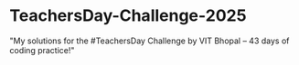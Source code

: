 # TeachersDay-Challenge-2025
"My solutions for the #TeachersDay Challenge by VIT Bhopal – 43 days of coding practice!"
